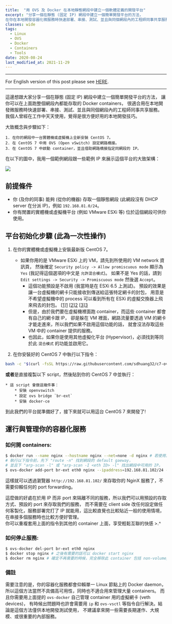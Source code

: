 ```yaml
---
title:  "用 OVS 及 Docker 在本地靜態網段中建立一個軟體定義的開發平台"
excerpt: "分享一個在靜態 (固定 IP) 網段中建立一個簡單開發平台的方法，
在你在本地開發容器化微服務時快速部署、串接、測試、並且與同個網段內的工程師同事共享服務。"
classes: wide
tags: 
  - Linux
  - OVS
  - Docker
  - Containers
  - Tools
date: 2020-08-24
last_modified_at: 2021-11-29
---
```


---
For English version of this post please see [HERE](/software-defined-local-dev-env-in-a-static-cidr-range-using-ovs-and-docker).

---

這邊想跟大家分享一個在靜態 (固定 IP) 網段中建立一個簡單開發平台的方法，
讓你可以在上面跑整個網段內都能存取的 Docker containers，
很適合用在本地開發微服務時快速部署、串接、測試、並且與同個網段內的工程師同事共享服務。
我個人曾經在工作中天天使用，覺得是很方便好用的本地開發技巧。

大致概念與步驟如下：
```
1. 在你的網段中一台實體機或虛擬機上全新安裝 CentOS 7。
2. 在 CentOS 7 中用 OVS (Open vSwitch) 設定網路橋接。
3. 在 CentOS 7 中啟動 container，並且借助網路橋接指定同網段的 IP。
```

在以下的圖中，我用一個範例網段跟一些範例 IP 來展示這個平台的大致架構：

![](https://raw.githubusercontent.com/sdhuang32/c7-ovs-docker-platform/master/ovs-docker-platform-structure.png)

## 前提條件
* 你 (及你的同事) 能夠 (從你的機器) 存取一個靜態網段 (此網段沒有 DHCP server 在分派 IP)，例如 `192.168.81.0/24`。
* 你有閒置的實體機或虛擬機平台 (例如 VMware ESXi 等) 位於這個網段可供你使用。

## 平台初始化步驟 (此為一次性操作)
1. 在你的實體機或虛擬機上安裝最新版 CentOS 7。
    * 如果你用的是 VMware ESXi 上的 VM，請先到所使用的 VM network 資訊頁，
    然後確定 `Security policy -> Allow promiscuous mode` 顯示為 `Yes` (我記得這個選項的中文是 `允許混合模式`)。 
    如果不是 Yes 的話，請到 `Edit settings -> Security -> Promiscuous mode` 然後選 `Accept`。
        * 這個功能預設是不啟用 (我當時是在 ESXi 6.5 上測試)。
        預設的效果是讓一台虛擬機的網卡只能接收到傳送給這張特定網卡的封包，
        用意是不希望虛擬機中的 process 可以看到所有在 ESXi 的虛擬交換器上飛來飛去的封包。
        [[1]][1] [[2]][2] [[3]][3]
        * 但是，由於我們要在虛擬機裡面跑 container，而這些 container 都會有自己的網卡跟 IP，
        卻是躲在 VM 裡面，網路流量要透過 VM 的網卡才能走進來，所以我們如果不啟用這個功能的話，
        就會沒法存取這些 VM 中的 container 提供的服務。
        * 也因此，如果你是使用其他虛擬化平台 (Hypervisor)，必須找到等同於此 `混合模式` 的功能並啟用它。

2. 在你安裝好的 CentOS 7 中執行以下指令：
```bash
bash -c "$(curl -fsSL https://raw.githubusercontent.com/sdhuang32/c7-ovs-docker-platform/master/ovs-docker-host-setup.sh)"
```
**或者**是直接複製以下 script，然後貼到你的 CentOS 7 中並執行：
<script src="https://emgithub.com/embed.js?target=https%3A%2F%2Fgithub.com%2Fsdhuang32%2Fc7-ovs-docker-platform%2Fblob%2Fmaster%2Fovs-docker-host-setup.sh&style=github&showBorder=on&showLineNumbers=on&showFileMeta=on&showCopy=on"></script>
    * 這 script 會做這幾件事：
        * 安裝 openvswitch
        * 設定 ovs bridge `br-ext`
        * 安裝 docker-ce

到此我們的平台就準備好了，接下來就可以用這台 CentOS 7 來開發了!

## 運行與管理你的容器化服務
### 如何開 containers:
```bash
$ docker run --name nginx --hostname nginx --net=none -d nginx # 若使用自己的 image 請事先 build 好
# 執行以下指令前，先下 "route -n" 找到網段的 default gaeway，
# 並且下 "arp-scan -l" 或 "arp-scan -I <eth ID> -l" 找出網段中可用的 IP。
$ ovs-docker add-port br-ext eth0 nginx --ipaddress=192.168.81.102/24 --gateway=192.168.81.254
```
這樣就可以透過瀏覽器 `http://192.168.81.102/` 來存取你的 NginX 服務了，不需要仰賴任何的 port forwarding。

這麼做的好處在於用 IP 而非 port 來隔離不同的服務，所以我們可以用預設的存取方式、預設的 port 來存取我們的服務，
而不需要在 client side 改任何設定做任何客製化，服務部署完打了 IP 就能用，這比較直覺也比較貼近一般的使用情境，
在串接多個服務時也比較方便好管理。  
你可以重複套用上面的指令到其他的 container 上面，享受輕鬆互聯的快感 >.^

### 如何停止服務:
```bash
$ ovs-docker del-port br-ext eth0 nginx
$ docker stop nginx # 之後有需要的話可以 docker start nginx
$ docker rm nginx # 確定不再需要的時候，完全移除此 container 包括 non-volume/non-bind-mount 的資料
```

### 備註
需要注意的是，你的容器化服務都會仰賴單一 Linux 節點上的 Docker daemon，
所以這個方法當然不具備高可用性，同時也不適合用來管理大量 containers。
而且你需要用上面提的 `ovs-docker` 自己管理 container 用的虛擬網卡 (veth devices)，
有時候出問題時也許會需要用 `ip` 和 `ovs-vsctl` 等指令自行解決。結論是這個方法僅供本地開發測試使用，
不建議拿來開一些需要長期運作、大規模、或很重要的內部服務。


[1]: <https://ithelp.ithome.com.tw/questions/10191235>
[2]: <https://kb.vmware.com/s/article/1002934>
[3]: <https://kb.vmware.com/s/article/1004099>
